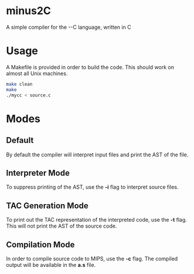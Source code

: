 # minus2C
A simple compiler for the --C language, written in C

# Usage

A Makefile is provided in order to build the code. This should work on almost all Unix machines.

```bash
make clean
make
./mycc < source.c
```

# Modes

## Default
By default the compiler will interpret input files and print the AST of the file.

## Interpreter Mode
To suppress printing of the AST, use the __-i__ flag to interpret source files. 

## TAC Generation Mode
To print out the TAC representation of the interpreted code, use the __-t__ flag. This will not print the AST of the source code.

## Compilation Mode
In order to compile source code to MIPS, use the __-c__ flag. The compiled output will be available in the __a.s__ file.
